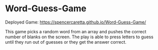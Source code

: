 # Word-Guess-Game

Deployed Game: https://spencercaretta.github.io/Word-Guess-Game/

This game picks a random word from an array and pushes the correct number of blanks on the screen.  The play is able to press letters to guess until they run out of guesses or they get the answer correct.
